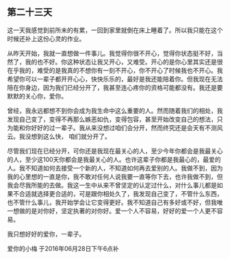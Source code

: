 ## 第二十三天

这一天我感觉到前所未的有累，一回到家里就倒在床上睡着了。所以我只能在这个时候还补上这份心灵的作业。

从昨天开始，我就一直想做一件事儿。我觉得你很不开心，觉得你状态挺不好，当然了，我的也不好。你这种状态让我又开心，又难受。开心的是你心里其实还是很在乎我的，难受的是我真的不想你有一刻不开心，你不开心了时候我也不开心。我希望你可以一辈子都开开心心，快快乐乐的，最好是我还能陪着你。但我现在无法陪在你身边，因为我们已经分开了，我甚至连心疼你的资格可能都没有。我还是要默默的关心你，爱你。

曾经，我永远都想不到你会成为我生命中这么重要的人。然而随着我们的相处，我发现自己变了，变得不再那么嫉恶如仇，变得包容，甚至开始改变自己的想法，只为能和你好好的过一辈子。我从来没想过咱们会分开，然而终究还是会天有不测风云。我没想到这么快， 咱们就分开了。

尽管我们现在已经分开，可你还是我现在最关心的人，至少今年你都会是我最关心的人，至少这100天你都会是我最关心的人。也许这辈子你都是我最心的，最爱的人。我不知道如何去接受一个新的人，不知道如何再去爱别的人。我做不到，因为我的心里想的一直是你，我不敢对任何人说我要一直等你下去，也许我做不到，但我会尽我所能的去做。我这一生中从来不曾坚定的认定过什么，对什么事儿都是如果不合适就选择更合适的，可是跟你相处久了，我发现自己变了，不管什么东西，也不管什么事儿，我开始学会让它变得更好。我不知道自己有多好或不好，但我唯一想做的是对你好，坚定执著的对你好。爱一个人不容易，好好的爱一个人更不容易。

我只想好好的爱你，一辈子。

爱你的小梅
于2016年06月28日下午6点补
